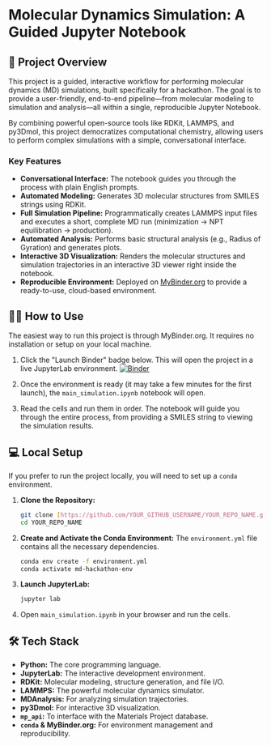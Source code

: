 # Molecular Dynamics Simulation: A Guided Jupyter Notebook

## 🚀 Project Overview

This project is a guided, interactive workflow for performing molecular dynamics (MD) simulations, built specifically for a hackathon. The goal is to provide a user-friendly, end-to-end pipeline—from molecular modeling to simulation and analysis—all within a single, reproducible Jupyter Notebook.

By combining powerful open-source tools like RDKit, LAMMPS, and py3Dmol, this project democratizes computational chemistry, allowing users to perform complex simulations with a simple, conversational interface.

### Key Features
* **Conversational Interface:** The notebook guides you through the process with plain English prompts.
* **Automated Modeling:** Generates 3D molecular structures from SMILES strings using RDKit.
* **Full Simulation Pipeline:** Programmatically creates LAMMPS input files and executes a short, complete MD run (minimization → NPT equilibration → production).
* **Automated Analysis:** Performs basic structural analysis (e.g., Radius of Gyration) and generates plots.
* **Interactive 3D Visualization:** Renders the molecular structures and simulation trajectories in an interactive 3D viewer right inside the notebook.
* **Reproducible Environment:** Deployed on [MyBinder.org](https://mybinder.org/) to provide a ready-to-use, cloud-based environment.

## 🏃‍♀️ How to Use

The easiest way to run this project is through MyBinder.org. It requires no installation or setup on your local machine.

1.  Click the "Launch Binder" badge below. This will open the project in a live JupyterLab environment.
    [![Binder](https://mybinder.org/badge_logo.svg)](https://mybinder.org/v2/gh/YOUR_GITHUB_USERNAME/YOUR_REPO_NAME/HEAD?filepath=main_simulation.ipynb)

2.  Once the environment is ready (it may take a few minutes for the first launch), the `main_simulation.ipynb` notebook will open.

3.  Read the cells and run them in order. The notebook will guide you through the entire process, from providing a SMILES string to viewing the simulation results.

## 💻 Local Setup

If you prefer to run the project locally, you will need to set up a `conda` environment.

1.  **Clone the Repository:**
    ```bash
    git clone [https://github.com/YOUR_GITHUB_USERNAME/YOUR_REPO_NAME.git](https://github.com/YOUR_GITHUB_USERNAME/YOUR_REPO_NAME.git)
    cd YOUR_REPO_NAME
    ```

2.  **Create and Activate the Conda Environment:**
    The `environment.yml` file contains all the necessary dependencies.
    ```bash
    conda env create -f environment.yml
    conda activate md-hackathon-env
    ```

3.  **Launch JupyterLab:**
    ```bash
    jupyter lab
    ```

4.  Open `main_simulation.ipynb` in your browser and run the cells.

## 🛠️ Tech Stack

* **Python:** The core programming language.
* **JupyterLab:** The interactive development environment.
* **RDKit:** Molecular modeling, structure generation, and file I/O.
* **LAMMPS:** The powerful molecular dynamics simulator.
* **MDAnalysis:** For analyzing simulation trajectories.
* **py3Dmol:** For interactive 3D visualization.
* **`mp_api`:** To interface with the Materials Project database.
* **`conda` & MyBinder.org:** For environment management and reproducibility.